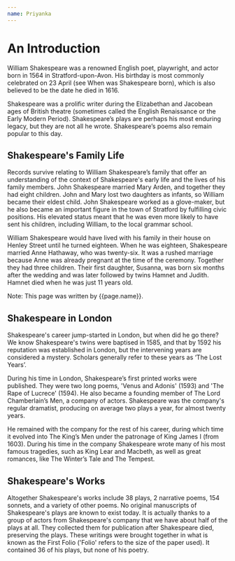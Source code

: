 ```yaml
---
name: Priyanka
---
```



# An Introduction

William Shakespeare was a renowned English poet, playwright, and actor born in 1564 in Stratford-upon-Avon. His birthday is most commonly celebrated on 23 April (see When was Shakespeare born), which is also believed to be the date he died in 1616.


Shakespeare was a prolific writer during the Elizabethan and Jacobean ages of British theatre (sometimes called the English Renaissance or the Early Modern Period). Shakespeare’s plays are perhaps his most enduring legacy, but they are not all he wrote. Shakespeare’s poems also remain popular to this day.

## Shakespeare's Family Life

Records survive relating to William Shakespeare’s family that offer an understanding of the context of Shakespeare's early life and the lives of his family members. John Shakespeare married Mary Arden, and together they had eight children. John and Mary lost two daughters as infants, so William became their eldest child. John Shakespeare worked as a glove-maker, but he also became an important figure in the town of Stratford by fulfilling civic positions. His elevated status meant that he was even more likely to have sent his children, including William, to the local grammar school.

William Shakespeare would have lived with his family in their house on Henley Street until he turned eighteen. When he was eighteen, Shakespeare married Anne Hathaway, who was twenty-six. It was a rushed marriage because Anne was already pregnant at the time of the ceremony. Together they had three children. Their first daughter, Susanna, was born six months after the wedding and was later followed by twins Hamnet and Judith. Hamnet died when he was just 11 years old.

Note: This page was written by {{page.name}}.

## Shakespeare in London

Shakespeare's career jump-started in London, but when did he go there? We know Shakespeare's twins were baptised in 1585, and that by 1592 his reputation was established in London, but the intervening years are considered a mystery. Scholars generally refer to these years as ‘The Lost Years’.

During his time in London, Shakespeare’s first printed works were published. They were two long poems, 'Venus and Adonis' (1593) and 'The Rape of Lucrece' (1594). He also became a founding member of The Lord Chamberlain’s Men, a company of actors. Shakespeare was the company's regular dramatist, producing on average two plays a year, for almost twenty years. 

He remained with the company for the rest of his career, during which time it evolved into The King’s Men under the patronage of King James I (from 1603). During his time in the company Shakespeare wrote many of his most famous tragedies, such as King Lear and Macbeth, as well as great romances, like The Winter’s Tale and The Tempest. 

## Shakespeare's Works

Altogether Shakespeare's works include 38 plays, 2 narrative poems, 154 sonnets, and a variety of other poems. No original manuscripts of Shakespeare's plays are known to exist today. It is actually thanks to a group of actors from Shakespeare's company that we have about half of the plays at all. They collected them for publication after Shakespeare died, preserving the plays. These writings were brought together in what is known as the First Folio ('Folio' refers to the size of the paper used). It contained 36 of his plays, but none of his poetry. 